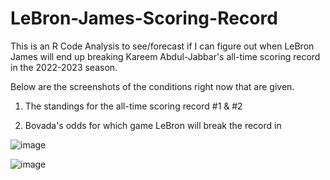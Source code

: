 # LeBron-James-Scoring-Record

This is an R Code Analysis to see/forecast if I can figure out when LeBron James will end up breaking Kareem Abdul-Jabbar's all-time scoring record in the 2022-2023 season. 

Below are the screenshots of the conditions right now that are given. 

1) The standings for the all-time scoring record #1 & #2

2) Bovada's odds for which game LeBron will break the record in

![image](https://user-images.githubusercontent.com/59621234/196334199-e79686ea-4249-48cc-b409-921e2c69e9ff.png)

![image](https://user-images.githubusercontent.com/59621234/196333721-8dafe0aa-f162-49bd-9ffc-3c21884df204.png)
